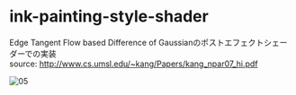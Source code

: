 # ink-painting-style-shader
Edge Tangent Flow based Difference of Gaussianのポストエフェクトシェーダーでの実装  
source: http://www.cs.umsl.edu/~kang/Papers/kang_npar07_hi.pdf

![05](https://user-images.githubusercontent.com/64887037/201107697-e2d30ab2-99c6-4ae3-af81-e95f4161c1a3.jpg)

